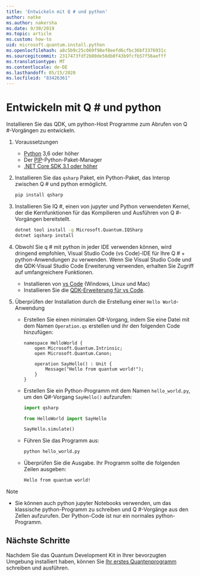 ```yaml
---
title: 'Entwickeln mit Q # und python'
author: natke
ms.author: nakersha
ms.date: 9/30/2019
ms.topic: article
ms.custom: how-to
uid: microsoft.quantum.install.python
ms.openlocfilehash: a8c5b9c25c069f98ef8eefd6cfbc36bf3376931c
ms.sourcegitcommit: 2317473fdf2b80de58db0f43b9fcfb57f56aefff
ms.translationtype: MT
ms.contentlocale: de-DE
ms.lasthandoff: 05/15/2020
ms.locfileid: "83426361"
---
```

# <a name="develop-with-q-and-python"></a>Entwickeln mit Q # und python

Installieren Sie das QDK, um python-Host Programme zum Abrufen von Q #-Vorgängen zu entwickeln.

1. Voraussetzungen

    - [Python](https://www.python.org/downloads/) 3,6 oder höher
    - Der [PIP](https://pip.pypa.io/en/stable/installing)-Python-Paket-Manager
    - [.NET Core SDK 3.1 oder höher](https://www.microsoft.com/net/download)


1. Installieren Sie das `qsharp` Paket, ein Python-Paket, das Interop zwischen Q # und python ermöglicht.

    ```bash
    pip install qsharp
    ```

1. Installieren Sie IQ #, einen von jupyter und Python verwendeten Kernel, der die Kernfunktionen für das Kompilieren und Ausführen von Q #-Vorgängen bereitstellt.

    ```bash
    dotnet tool install -g Microsoft.Quantum.IQSharp
    dotnet iqsharp install
    ```
  
1. Obwohl Sie q # mit python in jeder IDE verwenden können, wird dringend empfohlen, Visual Studio Code (vs Code)-IDE für Ihre Q # + python-Anwendungen zu verwenden. Wenn Sie Visual Studio Code und die QDK-Visual Studio Code Erweiterung verwenden, erhalten Sie Zugriff auf umfangreichere Funktionen.

    - Installieren von [vs Code](https://code.visualstudio.com/download) (Windows, Linux und Mac)
    - Installieren Sie die [QDK-Erweiterung für vs Code](https://marketplace.visualstudio.com/items?itemName=quantum.quantum-devkit-vscode).

1. Überprüfen der Installation durch die Erstellung einer `Hello World`-Anwendung

    - Erstellen Sie einen minimalen Q#-Vorgang, indem Sie eine Datei mit dem Namen `Operation.qs` erstellen und ihr den folgenden Code hinzufügen:

        ```qsharp
        namespace HelloWorld {
            open Microsoft.Quantum.Intrinsic;
            open Microsoft.Quantum.Canon;

            operation SayHello() : Unit {
                Message("Hello from quantum world!");
            }
        }
        ```

    - Erstellen Sie ein Python-Programm mit dem Namen `hello_world.py`, um den Q#-Vorgang `SayHello()` aufzurufen:

        ```python
        import qsharp

        from HelloWorld import SayHello

        SayHello.simulate()
        ```

    - Führen Sie das Programm aus:

        ```bash
        python hello_world.py
        ```

    - Überprüfen Sie die Ausgabe. Ihr Programm sollte die folgenden Zeilen ausgeben:

        ```bash
        Hello from quantum world!
       ```


> [!NOTE]
> * Sie können auch python jupyter Notebooks verwenden, um das klassische python-Programm zu schreiben und Q #-Vorgänge aus den Zellen aufzurufen. Der Python-Code ist nur ein normales python-Programm.

## <a name="next-steps"></a>Nächste Schritte

Nachdem Sie das Quantum Development Kit in Ihrer bevorzugten Umgebung installiert haben, können Sie [Ihr erstes Quantenprogramm](xref:microsoft.quantum.quickstarts.qrng) schreiben und ausführen.

